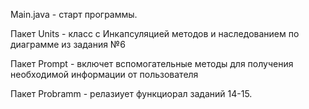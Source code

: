 Main.java - cтарт программы.

Пакет Units - класс с Инкапсуляцией методов и наследованием по диаграмме из задания №6

Пакет Prompt - включет вспомогательные методы для получения необходимой информации от пользователя

Пакет Probramm - релазиует функциорал заданий 14-15.